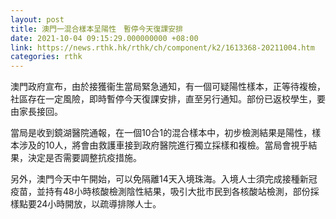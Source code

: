 ```yaml
---
layout: post
title: 澳門一混合樣本呈陽性　暫停今天復課安排
date: 2021-10-04 09:15:29.000000000 +08:00
link: https://news.rthk.hk/rthk/ch/component/k2/1613368-20211004.htm
categories: rthk
---
```


澳門政府宣布，由於接獲衞生當局緊急通知，有一個可疑陽性樣本，正等待複檢，社區存在一定風險，即時暫停今天復課安排，直至另行通知。部份已返校學生，要由家長接回。　

當局是收到鏡湖醫院通報，在一個10合1的混合樣本中，初步檢測結果是陽性，樣本涉及的10人，將會由救護車接到政府醫院進行獨立採樣和複檢。當局會視乎結果，決定是否需要調整抗疫措施。

另外，澳門今天中午開始，可以免隔離14天入境珠海。入境人士須完成接種新冠疫苗，並持有48小時核酸檢測陰性結果，吸引大批市民到各核酸站檢測，部份採樣點要24小時開放，以疏導排隊人士。
